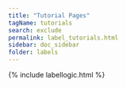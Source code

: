 ```yaml
---
title: "Tutorial Pages"
tagName: tutorials
search: exclude
permalink: label_tutorials.html
sidebar: doc_sidebar
folder: labels
---
```

{% include labellogic.html %}


